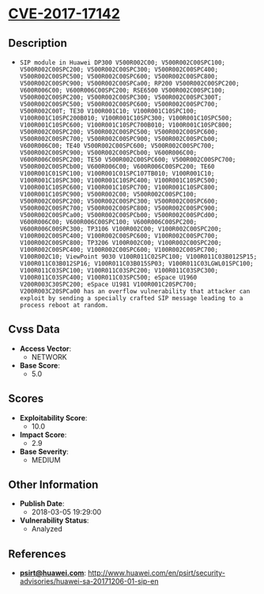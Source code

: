 
# [CVE-2017-17142](https://cve.mitre.org/cgi-bin/cvename.cgi?name=CVE-2017-17142)

## Description

- `SIP module in Huawei DP300 V500R002C00; V500R002C00SPC100; V500R002C00SPC200; V500R002C00SPC300; V500R002C00SPC400; V500R002C00SPC500; V500R002C00SPC600; V500R002C00SPC800; V500R002C00SPC900; V500R002C00SPCa00; RP200 V500R002C00SPC200; V600R006C00; V600R006C00SPC200; RSE6500 V500R002C00SPC100; V500R002C00SPC200; V500R002C00SPC300; V500R002C00SPC300T; V500R002C00SPC500; V500R002C00SPC600; V500R002C00SPC700; V500R002C00T; TE30 V100R001C10; V100R001C10SPC100; V100R001C10SPC200B010; V100R001C10SPC300; V100R001C10SPC500; V100R001C10SPC600; V100R001C10SPC700B010; V100R001C10SPC800; V500R002C00SPC200; V500R002C00SPC500; V500R002C00SPC600; V500R002C00SPC700; V500R002C00SPC900; V500R002C00SPCb00; V600R006C00; TE40 V500R002C00SPC600; V500R002C00SPC700; V500R002C00SPC900; V500R002C00SPCb00; V600R006C00; V600R006C00SPC200; TE50 V500R002C00SPC600; V500R002C00SPC700; V500R002C00SPCb00; V600R006C00; V600R006C00SPC200; TE60 V100R001C01SPC100; V100R001C01SPC107TB010; V100R001C10; V100R001C10SPC300; V100R001C10SPC400; V100R001C10SPC500; V100R001C10SPC600; V100R001C10SPC700; V100R001C10SPC800; V100R001C10SPC900; V500R002C00; V500R002C00SPC100; V500R002C00SPC200; V500R002C00SPC300; V500R002C00SPC600; V500R002C00SPC700; V500R002C00SPC800; V500R002C00SPC900; V500R002C00SPCa00; V500R002C00SPCb00; V500R002C00SPCd00; V600R006C00; V600R006C00SPC100; V600R006C00SPC200; V600R006C00SPC300; TP3106 V100R002C00; V100R002C00SPC200; V100R002C00SPC400; V100R002C00SPC600; V100R002C00SPC700; V100R002C00SPC800; TP3206 V100R002C00; V100R002C00SPC200; V100R002C00SPC400; V100R002C00SPC600; V100R002C00SPC700; V100R002C10; ViewPoint 9030 V100R011C02SPC100; V100R011C03B012SP15; V100R011C03B012SP16; V100R011C03B015SP03; V100R011C03LGWL01SPC100; V100R011C03SPC100; V100R011C03SPC200; V100R011C03SPC300; V100R011C03SPC400; V100R011C03SPC500; eSpace U1960 V200R003C30SPC200; eSpace U1981 V100R001C20SPC700; V200R003C20SPCa00 has an overflow vulnerability that attacker can exploit by sending a specially crafted SIP message leading to a process reboot at random.`

## Cvss Data

- **Access Vector**:
  - NETWORK
- **Base Score**:
  - 5.0

## Scores

- **Exploitability Score**:
  - 10.0
- **Impact Score**:
  - 2.9
- **Base Severity**:
  - MEDIUM

## Other Information

- **Publish Date**:
  - 2018-03-05 19:29:00
- **Vulnerability Status**:
  - Analyzed

## References

- **psirt@huawei.com**: http://www.huawei.com/en/psirt/security-advisories/huawei-sa-20171206-01-sip-en
